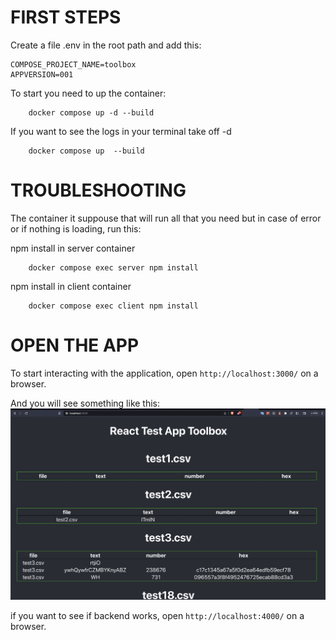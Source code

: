 # FIRST STEPS

Create a file .env in the root path and add this:
```
COMPOSE_PROJECT_NAME=toolbox
APPVERSION=001
```


To start you need to up the container: 

```
    docker compose up -d --build
```

If you want to see the logs in your terminal take off -d 

```
    docker compose up  --build
```

# TROUBLESHOOTING 

The container it suppouse that will run all that you need but in case of error or if nothing is loading, run this: 

npm install in server container 
```
    docker compose exec server npm install
```

npm install in client container 
```
    docker compose exec client npm install
```

# OPEN THE APP

To start interacting with the application, open `http://localhost:3000/` on a browser.


And you will see something like this: 
![](preview.png)


if you want to see if backend works, open `http://localhost:4000/` on a browser.